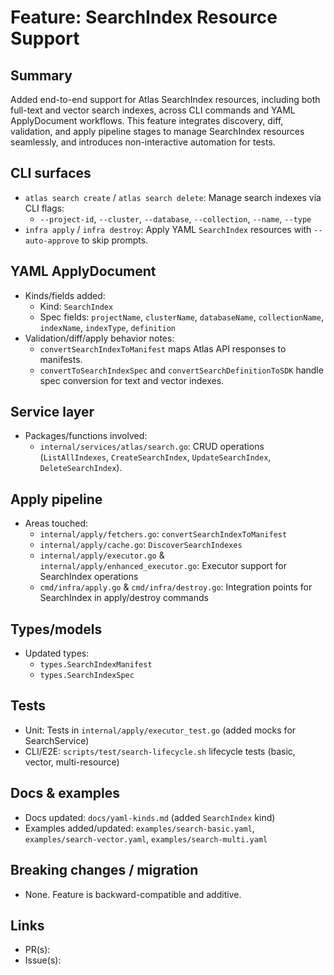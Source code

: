 # Feature: SearchIndex Resource Support

## Summary
Added end-to-end support for Atlas SearchIndex resources, including both full-text and vector search indexes, across CLI commands and YAML ApplyDocument workflows. This feature integrates discovery, diff, validation, and apply pipeline stages to manage SearchIndex resources seamlessly, and introduces non-interactive automation for tests.

## CLI surfaces
- `atlas search create` / `atlas search delete`: Manage search indexes via CLI flags:
  - `--project-id`, `--cluster`, `--database`, `--collection`, `--name`, `--type`
- `infra apply` / `infra destroy`: Apply YAML `SearchIndex` resources with `--auto-approve` to skip prompts.

## YAML ApplyDocument
- Kinds/fields added:
  - Kind: `SearchIndex`
  - Spec fields: `projectName`, `clusterName`, `databaseName`, `collectionName`, `indexName`, `indexType`, `definition`
- Validation/diff/apply behavior notes:
  - `convertSearchIndexToManifest` maps Atlas API responses to manifests.
  - `convertToSearchIndexSpec` and `convertSearchDefinitionToSDK` handle spec conversion for text and vector indexes.

## Service layer
- Packages/functions involved:
  - `internal/services/atlas/search.go`: CRUD operations (`ListAllIndexes`, `CreateSearchIndex`, `UpdateSearchIndex`, `DeleteSearchIndex`).

## Apply pipeline
- Areas touched:
  - `internal/apply/fetchers.go`: `convertSearchIndexToManifest`
  - `internal/apply/cache.go`: `DiscoverSearchIndexes`
  - `internal/apply/executor.go` & `internal/apply/enhanced_executor.go`: Executor support for SearchIndex operations
  - `cmd/infra/apply.go` & `cmd/infra/destroy.go`: Integration points for SearchIndex in apply/destroy commands

## Types/models
- Updated types:
  - `types.SearchIndexManifest`
  - `types.SearchIndexSpec`

## Tests
- Unit: Tests in `internal/apply/executor_test.go` (added mocks for SearchService)
- CLI/E2E: `scripts/test/search-lifecycle.sh` lifecycle tests (basic, vector, multi-resource)

## Docs & examples
- Docs updated: `docs/yaml-kinds.md` (added `SearchIndex` kind)
- Examples added/updated: `examples/search-basic.yaml`, `examples/search-vector.yaml`, `examples/search-multi.yaml`

## Breaking changes / migration
- None. Feature is backward-compatible and additive.

## Links
- PR(s): 
- Issue(s):
